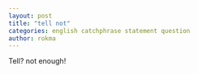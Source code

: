 ```yaml
---
layout: post
title: "tell not"
categories: english catchphrase statement question
author: rokma
---
```


Tell? not enough!
